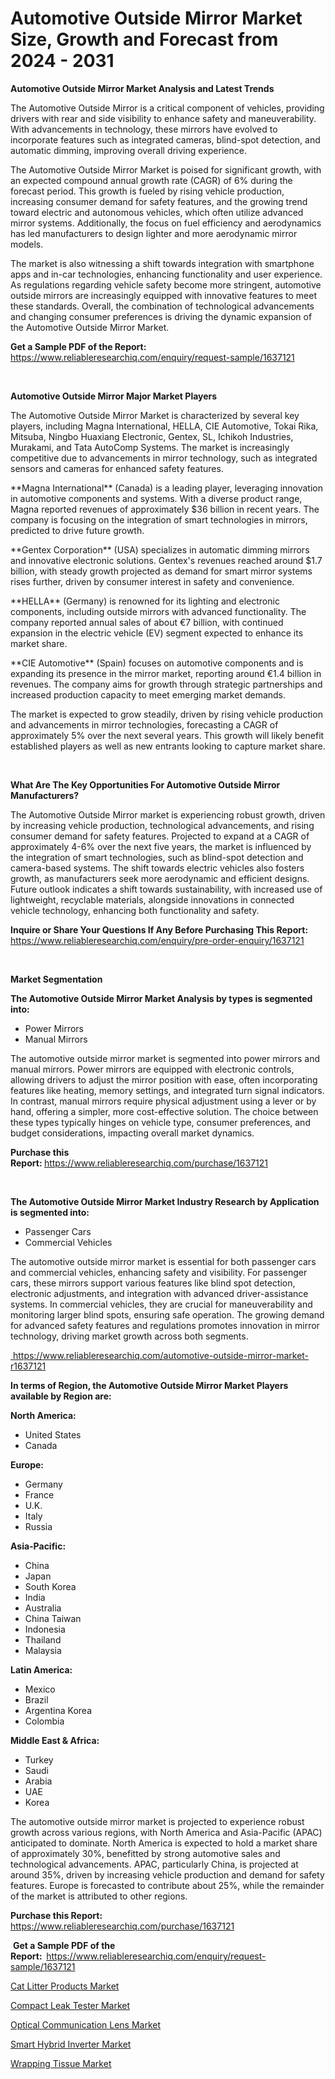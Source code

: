 <p><h1>Automotive Outside Mirror Market Size, Growth and Forecast from 2024 - 2031</h1></p><p><strong>Automotive Outside Mirror Market Analysis and Latest Trends</strong></p>
<p><p>The Automotive Outside Mirror is a critical component of vehicles, providing drivers with rear and side visibility to enhance safety and maneuverability. With advancements in technology, these mirrors have evolved to incorporate features such as integrated cameras, blind-spot detection, and automatic dimming, improving overall driving experience.</p><p>The Automotive Outside Mirror Market is poised for significant growth, with an expected compound annual growth rate (CAGR) of 6% during the forecast period. This growth is fueled by rising vehicle production, increasing consumer demand for safety features, and the growing trend toward electric and autonomous vehicles, which often utilize advanced mirror systems. Additionally, the focus on fuel efficiency and aerodynamics has led manufacturers to design lighter and more aerodynamic mirror models.</p><p>The market is also witnessing a shift towards integration with smartphone apps and in-car technologies, enhancing functionality and user experience. As regulations regarding vehicle safety become more stringent, automotive outside mirrors are increasingly equipped with innovative features to meet these standards. Overall, the combination of technological advancements and changing consumer preferences is driving the dynamic expansion of the Automotive Outside Mirror Market.</p></p>
<p><strong>Get a Sample PDF of the Report:&nbsp;</strong> <a href="https://www.reliableresearchiq.com/enquiry/request-sample/1637121">https://www.reliableresearchiq.com/enquiry/request-sample/1637121</a></p>
<p>&nbsp;</p>
<p><strong>Automotive Outside Mirror Major Market Players</strong></p>
<p><p>The Automotive Outside Mirror Market is characterized by several key players, including Magna International, HELLA, CIE Automotive, Tokai Rika, Mitsuba, Ningbo Huaxiang Electronic, Gentex, SL, Ichikoh Industries, Murakami, and Tata AutoComp Systems. The market is increasingly competitive due to advancements in mirror technology, such as integrated sensors and cameras for enhanced safety features.</p><p>**Magna International** (Canada) is a leading player, leveraging innovation in automotive components and systems. With a diverse product range, Magna reported revenues of approximately $36 billion in recent years. The company is focusing on the integration of smart technologies in mirrors, predicted to drive future growth.</p><p>**Gentex Corporation** (USA) specializes in automatic dimming mirrors and innovative electronic solutions. Gentex's revenues reached around $1.7 billion, with steady growth projected as demand for smart mirror systems rises further, driven by consumer interest in safety and convenience.</p><p>**HELLA** (Germany) is renowned for its lighting and electronic components, including outside mirrors with advanced functionality. The company reported annual sales of about €7 billion, with continued expansion in the electric vehicle (EV) segment expected to enhance its market share.</p><p>**CIE Automotive** (Spain) focuses on automotive components and is expanding its presence in the mirror market, reporting around €1.4 billion in revenues. The company aims for growth through strategic partnerships and increased production capacity to meet emerging market demands.</p><p>The market is expected to grow steadily, driven by rising vehicle production and advancements in mirror technologies, forecasting a CAGR of approximately 5% over the next several years. This growth will likely benefit established players as well as new entrants looking to capture market share.</p></p>
<p>&nbsp;</p>
<p><strong>What Are The Key Opportunities For Automotive Outside Mirror Manufacturers?</strong></p>
<p><p>The Automotive Outside Mirror market is experiencing robust growth, driven by increasing vehicle production, technological advancements, and rising consumer demand for safety features. Projected to expand at a CAGR of approximately 4-6% over the next five years, the market is influenced by the integration of smart technologies, such as blind-spot detection and camera-based systems. The shift towards electric vehicles also fosters growth, as manufacturers seek more aerodynamic and efficient designs. Future outlook indicates a shift towards sustainability, with increased use of lightweight, recyclable materials, alongside innovations in connected vehicle technology, enhancing both functionality and safety.</p></p>
<p><strong>Inquire or Share Your Questions If Any Before Purchasing This Report:</strong> <a href="https://www.reliableresearchiq.com/enquiry/pre-order-enquiry/1637121">https://www.reliableresearchiq.com/enquiry/pre-order-enquiry/1637121</a></p>
<p>&nbsp;</p>
<p><strong>Market Segmentation</strong></p>
<p><strong>The Automotive Outside Mirror Market Analysis by types is segmented into:</strong></p>
<p><ul><li>Power Mirrors</li><li>Manual Mirrors</li></ul></p>
<p><p>The automotive outside mirror market is segmented into power mirrors and manual mirrors. Power mirrors are equipped with electronic controls, allowing drivers to adjust the mirror position with ease, often incorporating features like heating, memory settings, and integrated turn signal indicators. In contrast, manual mirrors require physical adjustment using a lever or by hand, offering a simpler, more cost-effective solution. The choice between these types typically hinges on vehicle type, consumer preferences, and budget considerations, impacting overall market dynamics.</p></p>
<p><strong>Purchase this Report:&nbsp;</strong><a href="https://www.reliableresearchiq.com/purchase/1637121">https://www.reliableresearchiq.com/purchase/1637121</a></p>
<p>&nbsp;</p>
<p><strong>The Automotive Outside Mirror Market Industry Research by Application is segmented into:</strong></p>
<p><ul><li>Passenger Cars</li><li>Commercial Vehicles</li></ul></p>
<p><p>The automotive outside mirror market is essential for both passenger cars and commercial vehicles, enhancing safety and visibility. For passenger cars, these mirrors support various features like blind spot detection, electronic adjustments, and integration with advanced driver-assistance systems. In commercial vehicles, they are crucial for maneuverability and monitoring larger blind spots, ensuring safe operation. The growing demand for advanced safety features and regulations promotes innovation in mirror technology, driving market growth across both segments.</p></p>
<p><a href="https://www.reliableresearchiq.com/automotive-outside-mirror-market-r1637121">&nbsp;https://www.reliableresearchiq.com/automotive-outside-mirror-market-r1637121</a></p>
<p><strong>In terms of Region, the Automotive Outside Mirror Market Players available by Region are:</strong></p>
<p>
    <p> <strong> North America: </strong>
        <ul>
            <li>United States</li>
            <li>Canada</li>
        </ul>
        </p> 
    <p> <strong> Europe: </strong>
        <ul>
            <li>Germany</li>
            <li>France</li>
            <li>U.K.</li>
            <li>Italy</li>
            <li>Russia</li>
        </ul>
        </p> 
    <p> <strong> Asia-Pacific: </strong>
        <ul>
            <li>China</li>
            <li>Japan</li>
            <li>South Korea</li>
            <li>India</li>
            <li>Australia</li>
            <li>China Taiwan</li>
            <li>Indonesia</li>
            <li>Thailand</li>
            <li>Malaysia</li>
        </ul>
        </p> 
    <p> <strong> Latin America: </strong>
        <ul>
            <li>Mexico</li>
            <li>Brazil</li>
            <li>Argentina Korea</li>
            <li>Colombia</li>
        </ul>
        </p> 
    <p> <strong> Middle East & Africa: </strong>
        <ul>
            <li>Turkey</li>
            <li>Saudi</li>
            <li>Arabia</li>
            <li>UAE</li>
            <li>Korea</li>
        </ul>
    </p>
    </p>
<p><p>The automotive outside mirror market is projected to experience robust growth across various regions, with North America and Asia-Pacific (APAC) anticipated to dominate. North America is expected to hold a market share of approximately 30%, benefitted by strong automotive sales and technological advancements. APAC, particularly China, is projected at around 35%, driven by increasing vehicle production and demand for safety features. Europe is forecasted to contribute about 25%, while the remainder of the market is attributed to other regions.</p></p>
<p><strong>Purchase this Report: </strong><a href="https://www.reliableresearchiq.com/purchase/1637121">https://www.reliableresearchiq.com/purchase/1637121</a></p>
<p>&nbsp;<strong>Get a Sample PDF of the Report:&nbsp;&nbsp;</strong><a href="https://www.reliableresearchiq.com/enquiry/request-sample/1637121">https://www.reliableresearchiq.com/enquiry/request-sample/1637121</a></p>
<p><strong></strong></p>
<p><p><a href="https://issuu.com/reportprime-2/docs/cat-litter-products-market-size-203_a38d3ea4e5ebcb">Cat Litter Products Market</a></p><p><a href="https://www.linkedin.com/pulse/compact-leak-tester-market-essentials-key-players-demand-fpg5e?trackingId=MJiFNtCwQcqQ2zVLVr%2Fmew%3D%3D">Compact Leak Tester Market</a></p><p><a href="https://medium.com/@lakishadurham87/global-optical-communication-lens-market-size-is-expected-to-experience-a-cagr-of-6-through-1484865089ef?postPublishedType=repub">Optical Communication Lens Market</a></p><p><a href="https://www.linkedin.com/pulse/exploring-smart-hybrid-inverter-market-dynamics-global-xjdse?trackingId=v1oMw8SKRGW1lfOw4p%2B47Q%3D%3D">Smart Hybrid Inverter Market</a></p><p><a href="https://issuu.com/reportprime-2/docs/wrapping-tissue-market-size-2030.pp_7a383eed9e2a2c">Wrapping Tissue Market</a></p></p>
